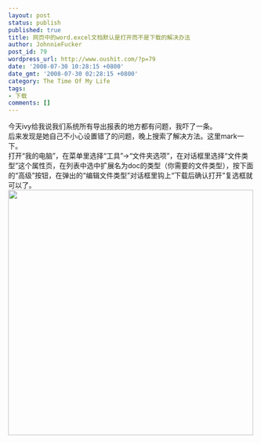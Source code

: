 ```yaml
---
layout: post
status: publish
published: true
title: 网页中的word.excel文档默认是打开而不是下载的解决办法
author: JohnnieFucker
post_id: 79
wordpress_url: http://www.oushit.com/?p=79
date: '2008-07-30 10:28:15 +0800'
date_gmt: '2008-07-30 02:28:15 +0800'
category: The Time Of My Life
tags:
- 下载
comments: []
---
```

<p>今天ivy给我说我们系统所有导出报表的地方都有问题，我吓了一条。<br />
后来发现是她自己不小心设置错了的问题，晚上搜索了解决方法。这里mark一下。<br />
打开“我的电脑”，在菜单里选择“工具”->“文件夹选项”，在对话框里选择“文件类型”这个属性页，在列表中选中扩展名为doc的类型（你需要的文件类型），按下面的“高级”按钮，在弹出的“编辑文件类型”对话框里钩上“下载后确认打开”复选框就可以了。<br />
<img src="http://pic.yupoo.com/crazysperm/505705f3464d/4y6a2vnx.jpg" alt="" width=500px /></p>
